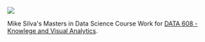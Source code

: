 ![](https://sps.cuny.edu/sites/all/themes/cuny/assets/img/header_logo.png)

Mike Silva's Masters in Data Science Course Work for [DATA 608 - Knowlege and Visual Analytics](https://github.com/mikeasilva/CUNY-SPS/tree/master/DATA608).
